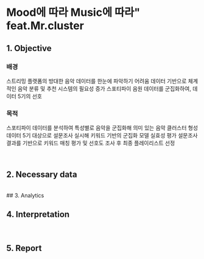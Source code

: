 # Mood에 따라 Music에 따라" feat.Mr.cluster
## 1. Objective
### 배경
스트리밍 플랫폼의 방대한 음악 데이터를 한눈에 파악하기 어려움
데이터 기반으로 체계적인 음악 분류 및 추천 시스템의 필요성 증가
스포티파이 음원 데이터를 군집화하여, 데이터 5기의 선호
### 목적
스포티파이 데이터를 분석하여 특성별로 음악을 군집화해 의미 있는 음악 클러스터 형성
데이터 5기 대상으로 설문조사 실시해 키워드 기반의 군집화 모델 실효성 평가
설문조사 결과를 기반으로 키워드 매칭 평가 및 선호도 조사 후 최종 플레이리스트 선정

<br/>

## 2. Necessary data

<br/>
## 3. Analytics

<br/>

## 4. Interpretation

<br/>

## 5. Report 
